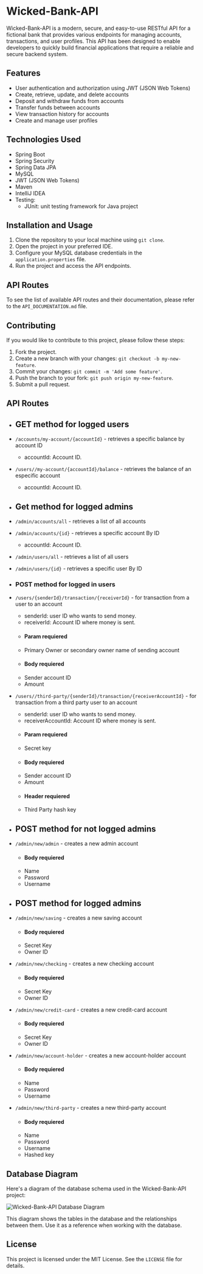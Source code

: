 # Wicked-Bank-API

Wicked-Bank-API is a modern, secure, and easy-to-use RESTful API for a fictional bank that provides various endpoints for managing accounts, transactions, and user profiles. This API has been designed to enable developers to quickly build financial applications that require a reliable and secure backend system.

## Features

- User authentication and authorization using JWT (JSON Web Tokens)
- Create, retrieve, update, and delete accounts
- Deposit and withdraw funds from accounts
- Transfer funds between accounts
- View transaction history for accounts
- Create and manage user profiles

## Technologies Used

- Spring Boot
- Spring Security
- Spring Data JPA
- MySQL
- JWT (JSON Web Tokens)
- Maven
- IntelliJ IDEA
- Testing:
  - JUnit: unit testing framework for Java project

## Installation and Usage

1. Clone the repository to your local machine using `git clone`.
2. Open the project in your preferred IDE.
3. Configure your MySQL database credentials in the `application.properties` file.
4. Run the project and access the API endpoints.

## API Routes

To see the list of available API routes and their documentation, please refer to the `API_DOCUMENTATION.md` file.

## Contributing

If you would like to contribute to this project, please follow these steps:

1. Fork the project.
2. Create a new branch with your changes: `git checkout -b my-new-feature`.
3. Commit your changes: `git commit -m 'Add some feature'`.
4. Push the branch to your fork: `git push origin my-new-feature`.
5. Submit a pull request.

## API Routes

- ## GET method for logged users
- `/accounts/my-account/{accountId}` - retrieves a specific  balance by account ID
    - accountId: Account ID.
- `/users//my-account/{accountId}/balance` - retrieves the balance of an especific account
    - accountId: Account ID.
    
- ## Get method for logged admins    
- `/admin/accounts/all` - retrieves a list of all accounts
- `/admin/accounts/{id}` - retrieves a specific account By ID
    - accountId: Account ID.
- `/admin/users/all` - retrieves a list of all users
- `/admin/users/{id}` - retrieves a specific user By ID

- ### POST method for logged in users
- `/users/{senderId}/transaction/{receiverId}` - for transaction from a user to an account 
    - senderId: user ID who wants to send money.
    - receiverId: Account ID where money is sent.
   - #### Param requiered
    - Primary Owner or secondary owner name of sending account
   - #### Body requiered
    - Sender account ID
    - Amount
- `/users//third-party/{senderId}/transaction/{receiverAccountId}` - for transaction from a third party user to an account 
    - senderId: user ID who wants to send money.
    - receiverAccountId: Account ID where money is sent.
   - #### Param requiered
    - Secret key
   - #### Body requiered
    - Sender account ID
    - Amount
   - #### Header requiered
    - Third Party hash key
    
- ## POST method for not logged admins      
- `/admin/new/admin` - creates a new admin account 
   - #### Body requiered
    - Name
    - Password
    - Username
    
- ## POST method for logged admins  
- `/admin/new/saving` - creates a new saving account
   - #### Body requiered
    - Secret Key
    - Owner ID
- `/admin/new/checking` - creates a new checking account
   - #### Body requiered
    - Secret Key
    - Owner ID  
- `/admin/new/credit-card` - creates a new credit-card account
   - #### Body requiered
    - Secret Key
    - Owner ID    
- `/admin/new/account-holder` - creates a new account-holder account
   - #### Body requiered
    - Name
    - Password
    - Username 
- `/admin/new/third-party` - creates a new third-party account
   - #### Body requiered
    - Name
    - Password
    - Username    
    - Hashed key

## Database Diagram

Here's a diagram of the database schema used in the Wicked-Bank-API project:

![Wicked-Bank-API Database Diagram](https://res.cloudinary.com/djqzi4hgo/image/upload/v1676882389/Wicked-Bank/wicked_bank_diagram_yfxku6.png)

This diagram shows the tables in the database and the relationships between them. Use it as a reference when working with the database.

## License

This project is licensed under the MIT License. See the `LICENSE` file for details.
